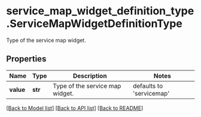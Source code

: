 # service_map_widget_definition_type.ServiceMapWidgetDefinitionType

Type of the service map widget.
## Properties
Name | Type | Description | Notes
------------ | ------------- | ------------- | -------------
**value** | **str** | Type of the service map widget. | defaults to 'servicemap'

[[Back to Model list]](../README.md#documentation-for-models) [[Back to API list]](../README.md#documentation-for-api-endpoints) [[Back to README]](../README.md)


